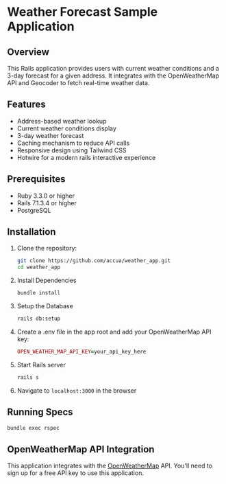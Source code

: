 # Weather Forecast Sample Application

## Overview

This Rails application provides users with current weather conditions and a 3-day forecast for a given address. It integrates with the OpenWeatherMap API and Geocoder to fetch real-time weather data.

## Features

- Address-based weather lookup
- Current weather conditions display
- 3-day weather forecast
- Caching mechanism to reduce API calls
- Responsive design using Tailwind CSS
- Hotwire for a modern rails interactive experience

## Prerequisites

- Ruby 3.3.0 or higher
- Rails 7.1.3.4 or higher
- PostgreSQL

## Installation

1. Clone the repository:
   ```bash
   git clone https://github.com/accua/weather_app.git
   cd weather_app
   ```
   
2. Install Dependencies
   ```bash
   bundle install
   ```

3. Setup the Database
   ```bash
   rails db:setup
   ```

4. Create a .env file in the app root and add your OpenWeatherMap API key:
   ```ruby
   OPEN_WEATHER_MAP_API_KEY=your_api_key_here
   ```

5. Start Rails server
   ```bash
   rails s
   ```

6. Navigate to `localhost:3000` in the browser

## Running Specs

```bash
bundle exec rspec
```

## OpenWeatherMap API Integration
This application integrates with the [OpenWeatherMap](https://openweathermap.org/) API. You'll need to sign up for a free API key to use this application.
  
